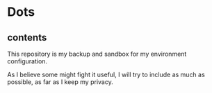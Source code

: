 # Dots

## contents

This repository is my backup and sandbox for my environment configuration.

As I believe some might fight it useful, I will try to include as much as possible, as far as I keep my privacy.
